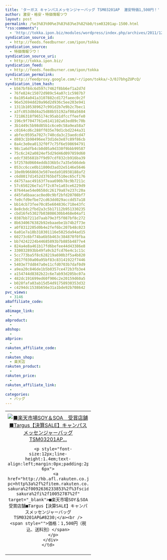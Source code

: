 ```yaml
---
title: 'ターガス キャンパスメッセンジャーバッグ TSM03201AP  激安特価1,500円！'
author: 激安・格安・特価情報ツウ
layout: post
permalink: /%e3%83%90%e3%83%83%e3%82%b0/tsm03201ap-1500.html
"rss:comments":
  - 'http://tokka.ipon.biz/modules/wordpress/index.php/archives/2011/12/28/hp-compaq-20-s2021a-9870/#comments'
syndication_source_id:
  - http://feeds.feedburner.com/ipon/tokka
syndication_source:
  - 特価情報ツウ！
syndication_source_uri:
  - http://tokka.ipon.biz/
syndication_feed:
  - http://feeds.feedburner.com/ipon/tokka
syndication_permalink:
  - http://feedproxy.google.com/~r/ipon/tokka/~3/0J7bhgZUPcQ/
syndication_item_hash:
  - b567bf84c6d597c7462f8bb6ef1a2d7d
  - 76fe824c15072d989c54a07c1c5987b7
  - 0a1054a041a3107882cd172faeec0c2f
  - 96e52694dd20a96d2d936c5ee203e941
  - 1311b105389627c991d2b7e9b2c7bec1
  - a3fc053d8d4a25d88b55192af08a5684
  - 72186318f965174c95ab1dfccffeefe0
  - 196c9f7047761e6141102a63ed89c70b
  - 3b1449c5b98d85b1c6ce0c58a9ea58a7
  - c0164cd6c288ff035e70d1cbd2244a31
  - abfec0595a7027c740cda3c23aedcd47
  - d803c1b98496ee73d1de3e87c89f86cb
  - 8a4c3e0ea0132f0f7c75f6e598694791
  - 98c1a6dfb4cb0d05a9d330f9bbb99587
  - 75c6c242a0824ef5d29d46d097859d60
  - edcf385681b7f9d97cdf832cb916ba39
  - 5f2578d0604eddb336b5c7a35e566deb
  - 053cc6cce0b11800d3ad32e5146e5646
  - 10e0b9668663e507eeda918938188af2
  - c6d8017d1452d3765bdf510ec65cf176
  - d4757aac49163f7eaa690b78c9b7211c
  - 57c650226e7a1ff2c07e1a03ce6229d9
  - 87644ae54e0658dc26179a87e237c20a
  - d45fa6baacac0ed0c9bf2bfd20708bf7
  - fe0cfd9efbe72cd63dd029accdd57a18
  - bb14cb73fee70c85e604836c718e43fc
  - 8e8cbdc2fbd2a3c5b17112b951330235
  - cbd16fe53027b03808630bb468e04af1
  - 0387bb7211d7aab79e3f5f087bf8c272
  - 8b6340676382b92ebaaebe1b74b2f73e
  - a0f8312205d0b4e2fef6bc207b48c023
  - 6a01e7a18b318301116e5825da94ad15
  - 60273c6bf74ba6b5b463c384870f0fba
  - bb74242224b44685893b7b885b4877e4
  - 824a4e8a461b17fd6befee44d43386e8
  - 330032893bb49fa9cb2fcd76e4c1c11c
  - 5cc773ba5f8c628219a690b3f5a4b820
  - 2017f030a00a95bf83c83141922f7446
  - 5403e77dd847a0e11cfd0703b7daf0d9
  - a9ea20c846de1b5b0357ce472b3fb3e4
  - a154744d8382b22c6e7ab93d205bc07a
  - 482dc191699ed60f906c2e20159d60a5
  - b028fafa03ab15d54d91758930353d32
  - c4294dc1538b656e31a1bde92b708642
pvc_views:
  - 3146
a8affiliate_code:
  - 
a8image_link:
  - 
a8product:
  - 
a8shop:
  - 
a8price:
  - 
rakuten_affiliate_code:
  - 
rakuten_shop:
  - 楽天店
rakuten_product:
  - 
rakuten_price:
  - 
rakuten_affiliate_link:
  - 
categories:
  - バッグ
---
```

<table border="0" cellpadding="0" cellspacing="0">
  <tr>
    <td valign="top">
      <div style="border:1px none;margin:0px;padding:6px 0px;width:260px;text-align:center;float:left">
        <a href="http://hb.afl.rakuten.co.jp/hgc/032817d8.7540390b.039d1316.5bf322fe/?pc=http%3a%2f%2fitem.rakuten.co.jp%2fkaden-sakura%2f0092636233853%2f%3fscid%3daf_link_tbl&m=http%3a%2f%2fm.rakuten.co.jp%2fkaden-sakura%2fi%2f10052787%2f" target="_blank"><img src="http://hbb.afl.rakuten.co.jp/hgb/?pc=http%3a%2f%2fthumbnail.image.rakuten.co.jp%2f%400_mall%2fkaden-sakura%2fcabinet%2fgazou05%2ftsm03201ap.jpg%3f_ex%3d240x240&m=http%3a%2f%2fthumbnail.image.rakuten.co.jp%2f%400_mall%2fkaden-sakura%2fcabinet%2fgazou05%2ftsm03201ap.jpg" alt="■楽天市場SOY＆SOA　受賞店舗■Targus【決算SALE】キャンパスメッセンジャーバッグ TSM03201AP..." border="0" style="margin:0px;padding:0px" /></a> 
        
        <p style="font-size:12px;line-height:1.4em;text-align:left;margin:0px;padding:2px 6px">
          <a href="http://hb.afl.rakuten.co.jp/hgc/032817d8.7540390b.039d1316.5bf322fe/?pc=http%3a%2f%2fitem.rakuten.co.jp%2fkaden-sakura%2f0092636233853%2f%3fscid%3daf_link_tbl&m=http%3a%2f%2fm.rakuten.co.jp%2fkaden-sakura%2fi%2f10052787%2f" target="_blank">■楽天市場SOY＆SOA　受賞店舗■Targus【決算SALE】キャンパスメッセンジャーバッグ TSM03201AP&#8230;</a><br /><span style="">価格：1,500円（税込、送料別）</span>
        </p>
      </div>
    </td>
  </tr>
</table>